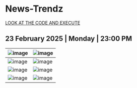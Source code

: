# News-Trendz

[LOOK AT THE CODE AND EXECUTE ](https://colab.research.google.com/drive/1VqfNkeH7uCY1wiPU-Hsqy2r5jWHDHp7G?usp=sharing)

## 23 February 2025 | Monday | 23:00 PM

| ![image](https://github.com/user-attachments/assets/862207b3-2eb4-40ff-a3c7-8b0830965a45) | ![image](https://github.com/user-attachments/assets/517ee437-da64-4fe2-984e-574a90069859) |
|---|---|
| ![image](https://github.com/user-attachments/assets/22b4558b-ea80-4dd8-bb3f-4b6e35a944fb) | ![image](https://github.com/user-attachments/assets/148b44a4-a0c9-4748-aa49-53f6736af3bd) |
| ![image](https://github.com/user-attachments/assets/39874db9-a6aa-421b-b8cd-681b49bd0b3e) | ![image](https://github.com/user-attachments/assets/0b0bc933-d9a1-4bfa-a620-191b5915c276) |
| ![image](https://github.com/user-attachments/assets/a03cb793-f6d3-49c9-91ee-54c52bbe2aa4) | ![image](https://github.com/user-attachments/assets/e6848b32-e53b-4a54-b843-4e2070d8af87) |
